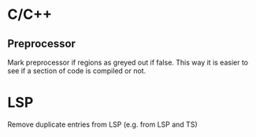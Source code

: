 # C/C++
## Preprocessor
Mark preprocessor if regions as greyed out if false.
This way it is easier to see if a section of code is compiled or not.

# LSP
Remove duplicate entries from LSP (e.g. from LSP and TS)
